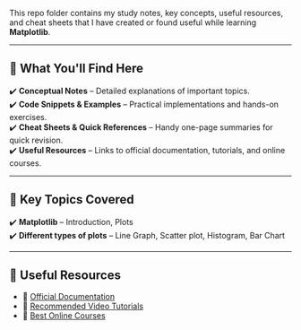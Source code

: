 This repo folder contains my study notes, key concepts, useful resources, and cheat sheets that I have created or found useful while learning **Matplotlib**.  

---

## **📌 What You'll Find Here**
✔️ **Conceptual Notes** – Detailed explanations of important topics.  
✔️ **Code Snippets & Examples** – Practical implementations and hands-on exercises.  
✔️ **Cheat Sheets & Quick References** – Handy one-page summaries for quick revision.  
✔️ **Useful Resources** – Links to official documentation, tutorials, and online courses.  

---

## **📖 Key Topics Covered**
✔️ **Matplotlib** – Introduction, Plots  
✔️ **Different types of plots** – Line Graph, Scatter plot, Histogram, Bar Chart

---

## **🔗 Useful Resources**
- 📘 [Official Documentation](https://matplotlib.org/stable/users/index.html)  
- 🎥 [Recommended Video Tutorials](https://www.youtube.com/watch?v=VFsRLjSc8GA&t=2s)  
- 📝 [Best Online Courses](#)  

